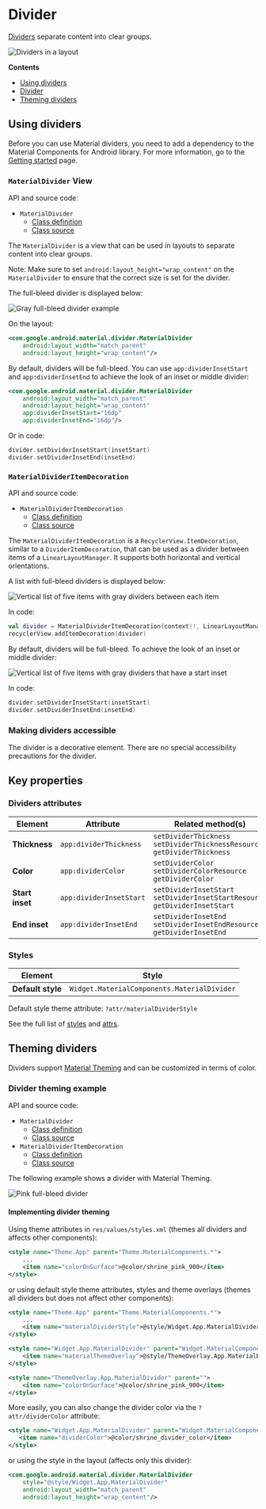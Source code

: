 <!--docs:
title: "Dividers"
layout: detail
section: components
excerpt: "Dividers separate content into clear groups."
iconId: divider
path: /catalog/dividers/
-->

# Divider

[Dividers](https://material.io/components/dividers) separate content into clear
groups.

![Dividers in a layout](assets/dividers/divider_hero.png)

**Contents**

*   [Using dividers](#using-dividers)
*   [Divider](#divider)
*   [Theming dividers](#theming-dividers)

## Using dividers

Before you can use Material dividers, you need to add a dependency to the
Material Components for Android library. For more information, go to the
[Getting started](https://github.com/material-components/material-components-android/tree/master/docs/getting-started.md)
page.

### `MaterialDivider` View

API and source code:

*   `MaterialDivider`
    *   [Class definition](https://developer.android.com/reference/com/google/android/material/divider/MaterialDivider)
    *   [Class source](https://github.com/material-components/material-components-android/tree/master/lib/java/com/google/android/material/divider/MaterialDivider.java)

The `MaterialDivider` is a view that can be used in layouts to separate content
into clear groups.

Note: Make sure to set `android:layout_height="wrap_content"` on the
`MaterialDivider` to ensure that the correct size is set for the divider.

The full-bleed divider is displayed below:

![Gray full-bleed divider example](assets/dividers/divider_view.png)

On the layout:

```xml
<com.google.android.material.divider.MaterialDivider
    android:layout_width="match_parent"
    android:layout_height="wrap_content"/>
```

By default, dividers will be full-bleed. You can use `app:dividerInsetStart` and
`app:dividerInsetEnd` to achieve the look of an inset or middle divider:

```xml
<com.google.android.material.divider.MaterialDivider
    android:layout_width="match_parent"
    android:layout_height="wrap_content"
    app:dividerInsetStart="16dp"
    app:dividerInsetEnd="16dp"/>
```

Or in code:

```kt
divider.setDividerInsetStart(insetStart)
divider.setDividerInsetEnd(insetEnd)
```

### `MaterialDividerItemDecoration`

API and source code:

*   `MaterialDividerItemDecoration`
    *   [Class definition](https://developer.android.com/reference/com/google/android/material/divider/MaterialDividerItemDecoration)
    *   [Class source](https://github.com/material-components/material-components-android/tree/master/lib/java/com/google/android/material/divider/MaterialDividerItemDecoration.java)

The `MaterialDividerItemDecoration` is a `RecyclerView.ItemDecoration`, similar
to a `DividerItemDecoration`, that can be used as a divider between items of a
`LinearLayoutManager`. It supports both horizontal and vertical orientations.

A list with full-bleed dividers is displayed below:

![Vertical list of five items with gray dividers between each item](assets/dividers/divider_itemdecoration.png)

In code:

```kt
val divider = MaterialDividerItemDecoration(context!!, LinearLayoutManager.VERTICAL /*or LinearLayoutManager.HORIZONTAL*/)
recyclerView.addItemDecoration(divider)
```

By default, dividers will be full-bleed. To achieve the look of an inset or
middle divider:

![Vertical list of five items with gray dividers that have a start inset](assets/dividers/divider_itemdecoration_inset.png)

In code:

```kt
divider.setDividerInsetStart(insetStart)
divider.setDividerInsetEnd(insetEnd)
```

### Making dividers accessible

The divider is a decorative element. There are no special accessibility
precautions for the divider.

## Key properties

### Dividers attributes

Element         | Attribute               | Related method(s)                                                                    | Default value
--------------- | ----------------------- | ------------------------------------------------------------------------------------ | -------------
**Thickness**   | `app:dividerThickness`  | `setDividerThickness`<br/>`setDividerThicknessResource`<br/>`getDividerThickness`    | `1dp`
**Color**       | `app:dividerColor`      | `setDividerColor`<br/>`setDividerColorResource`<br/>`getDividerColor`                | `colorOnSurface` at 12%
**Start inset** | `app:dividerInsetStart` | `setDividerInsetStart`<br/>`setDividerInsetStartResource`<br/>`getDividerInsetStart` | `0dp`
**End inset**   | `app:dividerInsetEnd`   | `setDividerInsetEnd`<br/>`setDividerInsetEndResource`<br/>`getDividerInsetEnd`       | `0dp`

### Styles

Element           | Style
----------------- | -------------------------------------------
**Default style** | `Widget.MaterialComponents.MaterialDivider`

Default style theme attribute: `?attr/materialDividerStyle`

See the full list of
[styles](https://github.com/material-components/material-components-android/tree/master/lib/java/com/google/android/material/checkbox/res/values/styles.xml)
and
[attrs](https://github.com/material-components/material-components-android/tree/master/lib/java/com/google/android/material/checkbox/res/values/attrs.xml).

## Theming dividers

Dividers support
[Material Theming](https://material.io/components/selection-controls#theming)
and can be customized in terms of color.

### Divider theming example

API and source code:

*   `MaterialDivider`
    *   [Class definition](https://developer.android.com/reference/com/google/android/material/divider/MaterialDivider)
    *   [Class source](https://github.com/material-components/material-components-android/tree/master/lib/java/com/google/android/material/divider/MaterialDivider.java)
*   `MaterialDividerItemDecoration`
    *   [Class definition](https://developer.android.com/reference/com/google/android/material/divider/MaterialDividerItemDecoration)
    *   [Class source](https://github.com/material-components/material-components-android/tree/master/lib/java/com/google/android/material/divider/MaterialDividerItemDecoration.java)

The following example shows a divider with Material Theming.

![Pink full-bleed divider](assets/dividers/divider_theming.png)

#### Implementing divider theming

Using theme attributes in `res/values/styles.xml` (themes all dividers and
affects other components):

```xml
<style name="Theme.App" parent="Theme.MaterialComponents.*">
    ...
    <item name="colorOnSurface">@color/shrine_pink_900</item>
</style>
```

or using default style theme attributes, styles and theme overlays (themes all
dividers but does not affect other components):

```xml
<style name="Theme.App" parent="Theme.MaterialComponents.*">
    ...
    <item name="materialDividerStyle">@style/Widget.App.MaterialDivider</item>
</style>

<style name="Widget.App.MaterialDivider" parent="Widget.MaterialComponents.MaterialDivider">
    <item name="materialThemeOverlay">@style/ThemeOverlay.App.MaterialDivider</item>
</style>

<style name="ThemeOverlay.App.MaterialDivider" parent="">
    <item name="colorOnSurface">@color/shrine_pink_900</item>
</style>
```

More easily, you can also change the divider color via the `?attr/dividerColor`
attribute:

```xml
<style name="Widget.App.MaterialDivider" parent="Widget.MaterialComponents.MaterialDivider">
   <item name="dividerColor">@color/shrine_divider_color</item>
</style>
```

or using the style in the layout (affects only this divider):

```xml
<com.google.android.material.divider.MaterialDivider
    style="@style/Widget.App.MaterialDivider"
    android:layout_width="match_parent"
    android:layout_height="wrap_content"/>
```
